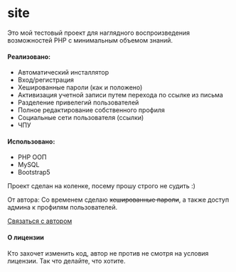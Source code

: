 # site

Это мой тестовый проект для наглядного воспроизведения возможностей PHP с минимальным объемом знаний.

#### Реализовано: ####
* Автоматический инсталлятор
* Вход/регистрация
* Хешированные пароли (как и положено)
* Активизация учетной записи путем перехода по ссылке из письма
* Разделение привелегий пользователей
* Полное редактирование собственного профиля
* Социальные сети пользователя (ссылки)
* ЧПУ

#### Использовано: #####
* PHP ООП
* MySQL
* Bootstrap5

Проект сделан на коленке, посему прошу строго не судить :)

От автора:
Со временем сделаю ~~хешированные пароли~~, а также доступ админа к профилям пользователей.

[Связаться с автором](mailto:info@blanet.ru?subject=Ответ%20с%20GitHub&body=Проект%20https://github.com/prokoleg/site)

#### О лицензии ####
Кто захочет изменить код, автор не против не смотря на условия лицензии. Так что делайте, что хотите.

